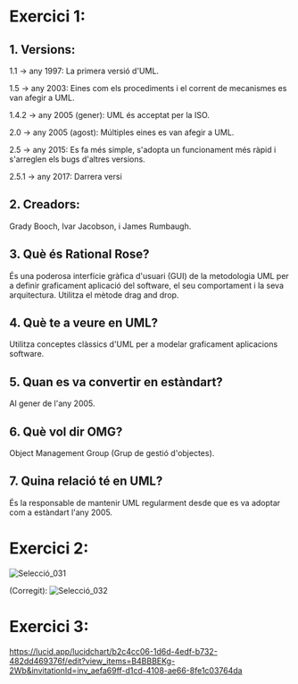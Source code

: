 # Exercici 1:

## 1. Versions:
1.1 -> any 1997: La primera versió d'UML.

1.5 -> any 2003: Eines com els procediments i el corrent de mecanismes es van afegir a UML.

1.4.2 -> any 2005 (gener): UML és acceptat per la ISO.

2.0 -> any 2005 (agost): Múltiples eines es van afegir a UML.

2.5 -> any 2015: Es fa més simple, s'adopta un funcionament més ràpid i s'arreglen els bugs d'altres versions.

2.5.1 -> any 2017: Darrera versi
      
## 2. Creadors:
Grady Booch, Ivar Jacobson, i James Rumbaugh.

## 3. Què és Rational Rose?
És una poderosa interfície gràfica d'usuari (GUI) de la metodologia UML per a definir graficament aplicació del software, el seu comportament i la seva arquitectura. Utilitza el mètode drag and drop.

## 4. Què te a veure en UML?
Utilitza conceptes clàssics d'UML per a modelar graficament aplicacions software.

## 5. Quan es va convertir en estàndart?
Al gener de l'any 2005.

## 6. Què vol dir OMG?
Object Management Group (Grup de gestió d'objectes).

## 7. Quina relació té en UML?
És la responsable de mantenir UML regularment desde que es va adoptar com a estàndart l'any 2005.


# Exercici 2:

![Selecció_031](https://user-images.githubusercontent.com/113598440/222082633-c4757167-ae60-4d95-a908-8c0f38868f5e.png)

(Corregit):
![Selecció_032](https://user-images.githubusercontent.com/113598440/222085319-873e1683-f118-459b-9063-8ba9f59f0094.png)

# Exercici 3:

https://lucid.app/lucidchart/b2c4cc06-1d6d-4edf-b732-482dd469376f/edit?view_items=B4BBBEKg-2Wb&invitationId=inv_aefa69ff-d1cd-4108-ae66-8fe1c03764da
